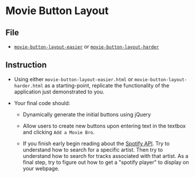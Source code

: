 # Movie Button Layout

## File

* [`movie-button-layout-easier`](Unsolved/movie-button-layout-easier) or [`movie-button-layout-harder`](Unsolved/movie-button-layout-harder)

## Instruction

* Using either `movie-button-layout-easier.html` or `movie-button-layout-harder.html` as a starting-point, replicate the functionality of the application just demonstrated to you.

* Your final code should:

  * Dynamically generate the initial buttons using jQuery

  * Allow users to create new buttons upon entering text in the textbox and clicking `Add a Movie Bro`.

  * If you finish early begin reading about the [Spotify API](https://developer.spotify.com/). Try to understand how to search for a specific artist. Then try to understand how to search for tracks associated with that artist. As a final step, try to figure out how to get a "spotify player" to display on your webpage.

